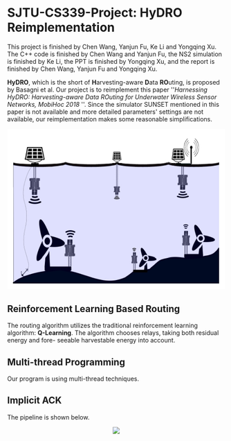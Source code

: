 # SJTU-CS339-Project: HyDRO Reimplementation
This project is finished by Chen Wang, Yanjun Fu, Ke Li and Yongqing Xu. The C++ code is finished by Chen Wang and Yanjun Fu, the NS2 simulation is finished by Ke Li, the PPT is finished by Yongqing Xu, and the report is finished by Chen Wang, Yanjun Fu and Yongqing Xu.

**HyDRO**, which is the short of **H**arvesting-aware **D**ata **RO**uting, is proposed by Basagni et al. Our project is to reimplement this paper ''*Harnessing HyDRO: Harvesting-aware Data ROuting for Underwater Wireless Sensor Networks, MobiHoc 2018* ''. Since the simulator SUNSET mentioned in this paper is not available and more detailed parameters' settings are not available, our reimplementation makes some reasonable simplifications.

![1](./figure/energy_harvest.jpg)

## Reinforcement Learning Based Routing

The routing algorithm utilizes the traditional reinforcement learning algorithm: **Q-Learning**. The algorithm chooses relays, taking both residual energy and fore- seeable harvestable energy into account.

## Multi-thread Programming
Our program is using multi-thread techniques.

## Implicit ACK
The pipeline is shown below.
<div align="center">
    <img src="../figure/1.png" width="350">
</div>
